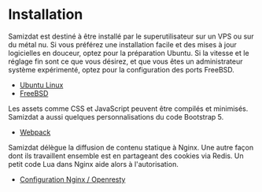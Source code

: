 [description]: # "Overview of installation of the Samizdat application"
[keywords]: # "installation"

# Installation

Samizdat est destiné à être installé par le superutilisateur sur un VPS ou sur du métal nu.
Si vous préférez une installation facile et des mises à jour logicielles en douceur, optez pour la préparation Ubuntu.
Si la vitesse et le réglage fin sont ce que vous désirez, et que vous êtes un administrateur système expérimenté, optez pour la configuration des ports FreeBSD.

* [Ubuntu Linux](./ubuntu/)
* [FreeBSD](./freebsd/)

Les assets comme CSS et JavaScript peuvent être compilés et minimisés. Samizdat a aussi quelques personnalisations du code Bootstrap 5.

* [Webpack](./webpack/)

Samizdat délègue la diffusion de contenu statique à Nginx. Une autre façon dont ils travaillent ensemble est en partageant des cookies via Redis.
Un petit code Lua dans Nginx aide alors à l'autorisation.

* [Configuration Nginx / Openresty](./etc/)